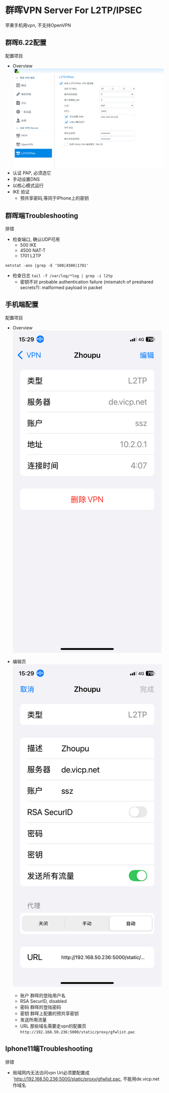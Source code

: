 # 群晖VPN Server For L2TP/IPSEC
苹果手机用vpn, 不支持OpenVPN

## 群晖6.22配置
配置项目
- Overview
![overview](./images/syno-vpn-l2tp-ipsec.png)
- 认证 PAP, 必须选它
- 手动设置DNS
- 以核心模式运行
- IKE 验证
    - 预共享密码,等同于IPhone上的密钥

## 群晖端Troubleshooting
排错

- 检查端口, 确认UDP可用
    - 500 IKE
    - 4500 NAT-T
    - 1701 L2TP
```
netstat -ano |grep -E '500|4500|1701'
```

- 检查日志
`tail -f /var/log/*log | grep -i l2tp`
    - 密钥不对
probable authentication failure (mismatch of preshared secrets?): malformed payload in packet


## 手机端配置
配置项目
- Overview
![编辑页](./images/iphone11-vpn-l2tp-ipsec-all.PNG)

- 编辑页
![编辑页](./images/iphone11-vpn-l2tp-ipsec-edit.PNG)
    - 账户 群晖的登陆用户名
    - RSA SecurID, disabled
    - 密码 群晖的登陆密码
    - 密钥 群晖上配置的预共享密钥
    - 发送所用流量
    - URL 那些域名需要走vpn的配置页
`http://192.168.50.236:5000/static/proxy/gfwlist.pac`

## Iphone11端Troubleshooting
排错

- 局域网内无法访问vpn
Url必须要配置成`http://192.168.50.236:5000/static/proxy/gfwlist.pac, 不能用de.vicp.net作域名
